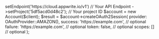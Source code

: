 <?php

use Appwrite\Client;
use Appwrite\Services\Account;
use Appwrite\Enums\OAuthProvider;

$client = (new Client())
    ->setEndpoint('https://cloud.appwrite.io/v1') // Your API Endpoint
    ->setProject('5df5acd0d48c2'); // Your project ID

$account = new Account($client);

$result = $account->createOAuth2Session(
    provider: OAuthProvider::AMAZON(),
    success: 'https://example.com', // optional
    failure: 'https://example.com', // optional
    token: false, // optional
    scopes: [] // optional
);